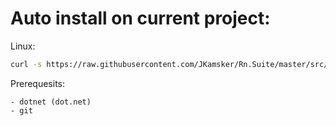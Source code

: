 # Auto install on current project:

Linux: 
```bash
curl -s https://raw.githubusercontent.com/JKamsker/Rn.Suite/master/src/examples/Scripts/add_to_project.sh | bash -s
```

Prerequesits: 

```
- dotnet (dot.net)
- git
```